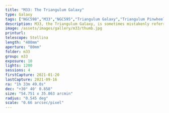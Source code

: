 ```yaml
---
title: "M33: The Triangulum Galaxy"
type: Galaxy
tags: ["NGC598","M33","NGC595","Triangulum Galaxy","Triangulum Pinwheel","NGC604"]
description: M33, the Triangulum Galaxy, is sometimes mistakenly referred to as the Pinwheel Galaxy (that title is held by M101). It is one of the few galaxies visible to the naked eye.
image: /assets/images/gallery/m33/thumb.jpg
printurl: 
telescope: Stellina
length: "400mm"
aperture: "80mm"
folder: m33
group: m33
exposure: 10
lights: 1200
sessions: 4
firstCapture: 2021-01-20
lastCapture: 2021-09-16
ra: "1h 33m 49.0s"
dec: "+30° 40' 0.858"
size: "54.751 x 35.863 arcmin"
radius: "0.545 deg"
scale: "0.66 arcsec/pixel"
---
```

